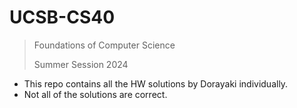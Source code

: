 # UCSB-CS40
> Foundations of Computer Science
>
> Summer Session 2024

- This repo contains all the HW solutions by Dorayaki individually.
- Not all of the solutions are correct.
